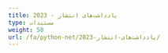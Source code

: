 ```yaml
---
title: یادداشت‌های انتشار - 2023
type: مستندات
weight: 50
url: /fa/python-net/یادداشت‌های-انتشار-2023/
---
```

